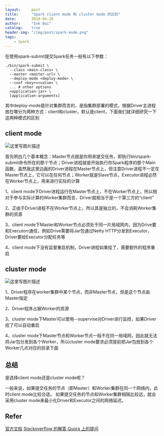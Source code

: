 ```yaml
---
layout:     post
title:      "Spark client mode 和 cluster mode 的区别"
date:       2018-04-28
author:     "Ink Bai"
catalog:    true
header-img: "/img/post/spark-mode.png"
tags:
    - Spark
---
```


在使用spark-submit提交Spark任务一般有以下参数：

```
./bin/spark-submit \
  --class <main-class> \
  --master <master-url> \
  --deploy-mode <deploy-mode> \
  --conf <key>=<value> \
  ... # other options
  <application-jar> \
  [application-arguments]
```

其中deploy-mode是针对集群而言的，是指集群部署的模式，根据Driver主进程放在哪分为两种方式：client和cluster，默认是client，下面我们就详细研究一下这两种模式的区别

## client mode

![这里写图片描述](/img/content/20170609165010221.png)

首先明白几个基本概念：Master节点就是你用来提交任务，即执行bin/spark-submit命令所在的那个节点；Driver进程就是开始执行你Spark程序的那个Main函数，虽然我这里边画的Driver进程在Master节点上，但注意Driver进程不一定在Master节点上，它可以在任何节点；Worker就是Slave节点，Executor进程必然在Worker节点上，用来进行实际的计算

1、client mode下Driver进程运行在Master节点上，不在Worker节点上，所以相对于参与实际计算的Worker集群而言，Driver就相当于是一个第三方的“client”

2、正由于Driver进程不在Worker节点上，所以其是独立的，不会消耗Worker集群的资源

3、client mode下Master和Worker节点必须处于同一片局域网内，因为Drive要和Executorr通信，例如Drive需要将Jar包通过Netty HTTP分发到Executor，Driver要给Executor分配任务等

4、client mode下没有监督重启机制，Driver进程如果挂了，需要额外的程序重启
## cluster mode
![这里写图片描述](/img/content/20170609183743824.png)

1、Driver程序在worker集群中某个节点，而非Master节点，但是这个节点由Master指定

2、Driver程序占据Worker的资源

3、cluster mode下Master可以使用--supervise对Driver进行监控，如果Driver挂了可以自动重启

4、cluster mode下Master节点和Worker节点一般不在同一局域网，因此就无法将Jar包分发到各个Worker，所以cluster mode要求必须提前把Jar包放到各个Worker几点对应的目录下面

## 总结
是选择client mode还是cluster mode呢？

一般来说，如果提交任务的节点（即Master）和Worker集群在同一个网络内，此时client mode比较合适。
如果提交任务的节点和Worker集群相隔比较远，就会采用cluster mode来最小化Driver和Executor之间的网络延迟。
## Refer
[官方文档](http://spark.apache.org/docs/latest/submitting-applications.html)
[Stackoverflow 的解答  ](https://stackoverflow.com/questions/37027732/spark-standalone-differences-between-client-and-cluster-deploy-modes)
[Quora 上的提问](https://www.quora.com/When-should-apache-spark-be-run-in-yarn-cluster-mode-vs-yarn-client-mode-A-use-case-example-for-both-approaches-would-be-more-helpful)
